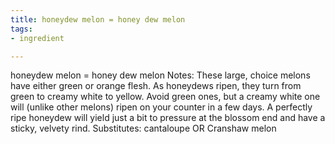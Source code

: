 ```yaml
---
title: honeydew melon = honey dew melon
tags:
- ingredient

---
```

honeydew melon = honey dew melon Notes: These large, choice melons have either green or orange flesh. As honeydews ripen, they turn from green to creamy white to yellow. Avoid green ones, but a creamy white one will (unlike other melons) ripen on your counter in a few days. A perfectly ripe honeydew will yield just a bit to pressure at the blossom end and have a sticky, velvety rind. Substitutes: cantaloupe OR Cranshaw melon
